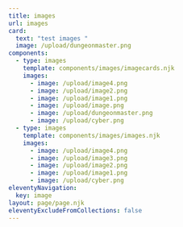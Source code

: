 ```yaml
---
title: images
url: images
card:
  text: "test images "
  image: /upload/dungeonmaster.png
components:
  - type: images
    template: components/images/imagecards.njk
    images:
      - image: /upload/image4.png
      - image: /upload/image2.png
      - image: /upload/image1.png
      - image: /upload/image.png
      - image: /upload/dungeonmaster.png
      - image: /upload/cyber.png
  - type: images
    template: components/images/images.njk
    images:
      - image: /upload/image4.png
      - image: /upload/image3.png
      - image: /upload/image2.png
      - image: /upload/image1.png
      - image: /upload/cyber.png
eleventyNavigation:
  key: image
layout: page/page.njk
eleventyExcludeFromCollections: false
---
```


